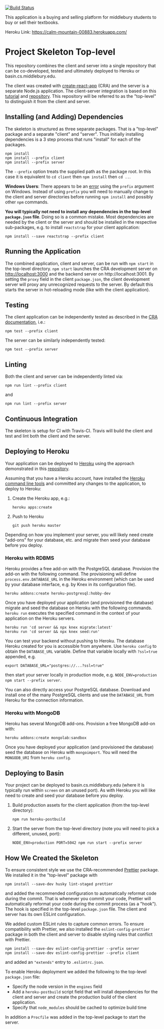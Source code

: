 [![Build Status](https://travis-ci.com/csci312-f19/project-books.svg?token=zNtmK7PGzUtz8g8ufpiy&branch=master)](https://travis-ci.com/csci312-f19/project-books)

This application is a buying and selling platform for middlebury students to buy or sell their textbooks. 

Heroku Link:  https://calm-mountain-00883.herokuapp.com/
# Project Skeleton Top-level


This repository combines the client and server into a single repository that can be co-developed, tested and ultimately deployed to Heroku or basin.cs.middlebury.edu.

The client was created with [create-react-app](https://github.com/facebookincubator/create-react-app) (CRA) and the server is a separate Node.js application. The client-server integration is based on this [tutorial](https://www.fullstackreact.com/articles/using-create-react-app-with-a-server/) and [repository](https://github.com/fullstackreact/food-lookup-demo). This repository will be referred to as the "top-level" to distinguish it from the client and server.

## Installing (and Adding) Dependencies

The skeleton is structured as three separate packages. That is a "top-level" package and a separate "client" and "server". Thus initially installing dependencies is a 3 step process that runs "install" for each of the packages.

```
npm install
npm install --prefix client
npm install --prefix server
```

The `--prefix` option treats the supplied path as the package root. In this case it is equivalent to `cd client` then `npm install` then `cd ..`.

**Windows Users**: There appears to be an [error](https://stackoverflow.com/q/50653324) using the `prefix` argument on Windows. Instead of using `prefix` you will need to manually change to the client and server directories before running `npm install` and possibly other `npm` commands.

**You will typically not need to install any dependencies in the top-level `package.json` file**. Doing so is a common mistake. Most dependencies are needed by the client or the server and should be installed in the respective sub-packages, e.g. to install `reactstrap` for your client application:

```
npm install --save reactstrap --prefix client
```

## Running the Application

The combined application, client and server, can be run with `npm start` in the top-level directory. `npm start` launches the CRA development server on <http://localhost:3000> and the backend server on http://localhost:3001. By setting the `proxy` field in the client `package.json`, the client development server will proxy any unrecognized requests to the server. By default this starts the server in hot-reloading mode (like with the client application).

## Testing

The client application can be independently tested as described in the [CRA documentation](https://facebook.github.io/create-react-app/docs/running-tests), i.e.:

```
npm test --prefix client
```

The server can be similarly independently tested:

```
npm test --prefix server
```

## Linting

Both the client and server can be independently linted via:

```
npm run lint --prefix client
```

and

```
npm run lint --prefix server
```

## Continuous Integration

The skeleton is setup for CI with Travis-CI. Travis will build the client and test and lint both the client and the server.

## Deploying to Heroku

Your application can be deployed to [Heroku](heroku.com) using the approach demonstrated in this [repository](https://github.com/mars/heroku-cra-node).

Assuming that you have a Heroku account, have installed the [Heroku command line tools](https://devcenter.heroku.com/articles/heroku-cli) and committed any changes to the application, to deploy to Heroku:

1. Create the Heroku app, e.g.:

    ```
    heroku apps:create
    ```

1. Push to Heroku

    ```
    git push heroku master
    ```

Depending on how you implement your server, you will likely need create "add-ons" for your database, etc. and migrate then seed your database before you deploy.

### Heroku with RDBMS

Heroku provides a free add-on with the PostgreSQL database. Provision the add-on with the following command. The provisioning will define `process.env.DATABASE_URL` in the Heroku environment (which can be used by your database interface, e.g. by Knex in its configuration file).

```
heroku addons:create heroku-postgresql:hobby-dev
```

Once you have deployed your application (and provisioned the database) migrate and seed the database on Heroku with the following commands. `heroku run` executes the specified command in the context of your application on the Heroku servers.

```
heroku run 'cd server && npx knex migrate:latest'
heroku run 'cd server && npx knex seed:run'
```

You can test your backend without pushing to Heroku. The database Heroku created for you is accessible from anywhere. Use `heroku config` to obtain the `DATABASE_URL` variable. Define that variable locally with `?ssl=true` appended, e.g.

```
export DATABASE_URL="postgres://...?ssl=true"
```

then start your server locally in production mode, e.g. `NODE_ENV=production npm start --prefix server`.

You can also directly access your PostgreSQL database. Download and install one of the many PostgreSQL clients and use the `DATABASE_URL` from Heroku for the connection information.

### Heroku with MongoDB

Heroku has several MongoDB add-ons. Provision a free MongoDB add-on with:

```
heroku addons:create mongolab:sandbox
```

Once you have deployed your application (and provisioned the database) seed the database on Heroku with `mongoimport`. You will need the `MONGODB_URI` from `heroku config`.

## Deploying to Basin

Your project can be deployed to basin.cs.middlebury.edu (where it is typically run within `screen` on an unused port). As with Heroku you will like need to create and seed your database before you deploy.

1. Build production assets for the client application (from the top-level directory):

    ```
    npm run heroku-postbuild
    ```

1. Start the server from the top-level directory (note you will need to pick a different, unused, port):

  	```
  	NODE_ENV=production PORT=5042 npm run start --prefix server
  	```

## How We Created the Skeleton

To ensure consistent style we use the CRA-recommended [Prettier](https://github.com/prettier/prettier) package. We installed it in the "top-level" package with

```
npm install --save-dev husky lint-staged prettier
```

and added the recommended configuration to automatically reformat code during the commit. That is whenever you commit your code, Prettier will automatically reformat your code during the commit process (as a "hook"). The hook is specified in the top-level `package.json` file. The client and server has its own ESLint configuration.

We added custom ESLint rules to capture common errors. To ensure compatibility with Prettier, we also installed the `eslint-config-prettier` package in both the client and server to disable styling rules that conflict with Prettier.

```
npm install --save-dev eslint-config-prettier --prefix server
npm install --save-dev eslint-config-prettier --prefix client
```

and added an `"extends"` entry to `.eslintrc.json`.

To enable Heroku deployment we added the following to the top-level `package.json` file:

* Specify the node version in the `engines` field
* Add a `heroku-postbuild` script field that will install dependencies for the client and server and create the production build of the client application.
* Specify that `node_modules` should be cached to optimize build time

In addition a `Procfile` was added in the top-level package to start the server.